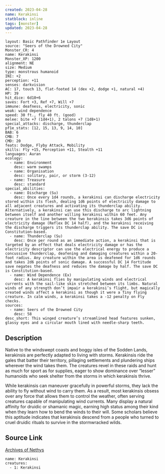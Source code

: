 ```yaml
---
created: 2023-04-28
name: Kerakinsi
statblock: inline
tags: [monster]
updated: 2023-04-28
---
```

```statblock
layout: Basic Pathfinder 1e Layout
source: "Seers of the Drowned City"
Monster_CR: 4
name: Kerakinsi
Monster_XP: 1200
alignment: NE
size: Medium
type: monstrous humanoid
INI: +2
perception: +11
senses: darkvision
AC: 17, touch 13, flat-footed 14 (dex +2, dodge +1, natural +4)
HP: 39
hit_dice: 6d10+6
saves: Fort +3, Ref +7, Will +7
immune: deafness, electricity, sonic
weak: wind dependence
speed: 30 ft., fly 40 ft. (good)
melee: bite +7 (1d4+1), 2 talons +7 (1d8+1)
special_attacks: discharge, thunderclap
pf1e_stats: [12, 15, 13, 9, 14, 10]
BAB: 6
CMB: 7
CMD: 20
feats: Dodge, Flyby Attack, Mobility
skills: Fly +15, Perception +11, Stealth +11
languages: Auran
ecology:
  - name: Environment
    desc: warm swamps
  - name: Organisation
    desc: solitary, pair, or storm (3-12)
  - name: Treasure
    desc: standard
special_abilities:
  - name: Discharge (Su)
    desc: Once every 1d4 rounds, a kerakinsi can discharge electricity stored within its flesh, dealing 1d6 points of electricity damage to all adjacent creatures and activating its thunderclap ability. Alternatively, a kerakinsi can use this discharge to arc lightning between itself and another willing kerakinsi within 60 feet. Any creature in the line between the two kerakinsis takes 3d6 points of electricity damage (Reflex DC 14 half), and the kerakinsi receiving the discharge triggers its thunderclap ability. The save DC is Constitution-based.
  - name: Thunderclap (Su)
    desc: Once per round as an immediate action, a kerakinsi that is targeted by an effect that deals electricity damage or has the electricity descriptor can use the electrical energy to produce a concussive thunderclap, deafening and damaging creatures within a 20-foot radius. Any creature within the area is deafened for 1d6 rounds and takes 2d6 points of sonic damage. A successful DC 14 Fortitude save negates the deafness and reduces the damage by half. The save DC is Constitution-based.
  - name: Wind Dependence (Ex)
    desc: A kerakinsi flies by manipulating winds and electrical currents with the sail-like skin stretched between its limbs. Natural winds of any strength don’t impair a kerakinsi’s flight, but magically created winds affect a kerakinsi as though it were a Tiny flying creature. In calm winds, a kerakinsi takes a -12 penalty on Fly checks.
sources:
  - name: Seers of the Drowned City
    desc: 58
desc_short: This winged creature’s streamlined head features sunken, glassy eyes and a circular mouth lined with needle-sharp teeth.
```
## Description
Native to the windswept coasts and boggy isles of the Sodden Lands, kerakinsis are perfectly adapted to living with storms. Kerakinsis ride the gales that batter their territory, pillaging settlements and plundering ships wherever the wind takes them. The creatures revel in these raids and hunt as much for sport as for supplies, eager to show dominance over “lesser” humanoids who seek shelter from the storms in which kerakinsis thrive.

 While kerakinsis can maneuver gracefully in powerful storms, they lack the ability to fly without wind to carry them. As a result, most kerakinsis obsess over any force that allows them to control the weather, often serving creatures capable of manipulating wind currents. Many display a natural affinity for druidic or shamanic magic, earning high status among their kind when they learn how to bend the winds to their will. Some scholars believe this aptitude indicates that kerakinsis descend from a people who turned to cruel druidic rituals to survive in the stormwracked wilds.
## Source Link
[Archives of Nethys](https://aonprd.com/MonsterDisplay.aspx?ItemName=Kerakinsi)
```encounter-table
name: Kerakinsi
creatures:
  - 1: Kerakinsi
```
